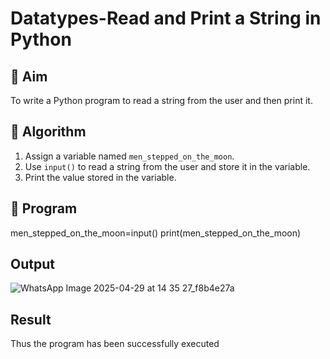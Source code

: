 # Datatypes-Read and Print a String in Python

## 🎯 Aim
To write a Python program to read a string from the user and then print it.

## 🧠 Algorithm
1. Assign a variable named `men_stepped_on_the_moon`.
2. Use `input()` to read a string from the user and store it in the variable.
3. Print the value stored in the variable.

## 🧾 Program
men_stepped_on_the_moon=input()
print(men_stepped_on_the_moon)

## Output
![WhatsApp Image 2025-04-29 at 14 35 27_f8b4e27a](https://github.com/user-attachments/assets/2c89a48d-d252-4227-8bd3-38345ef816f1)


## Result
Thus the program has been successfully executed
